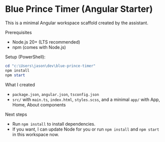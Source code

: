 # Blue Prince Timer (Angular Starter)

This is a minimal Angular workspace scaffold created by the assistant.

Prerequisites
- Node.js 20+ (LTS recommended)
- npm (comes with Node.js)

Setup (PowerShell):

```powershell
cd "c:\Users\jason\dev\blue-prince-timer"
npm install
npm start
```

What I created
- `package.json`, `angular.json`, `tsconfig.json`
- `src/` with `main.ts`, `index.html`, `styles.scss`, and a minimal `app/` with App, Home, About components

Next steps
- Run `npm install` to install dependencies.
- If you want, I can update Node for you or run `npm install` and `npm start` in this workspace now.
